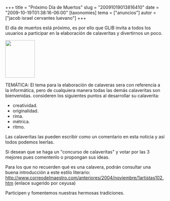 +++
title = "Próximo Día de Muertos"
slug = "20091019013816410"
date = "2009-10-19T01:38:16-06:00"
[taxonomies]
tema = ["anuncios"]
autor = ["jacob israel cervantes luevano"]
+++

El día de muertos está próximo, es por ello que GLIB invita a todos los
usuarios a participar en la elaboración de calaveritas y divertirnos un
poco.

<a href="http://www.glib.org.mx/images/articles/20091019013816410_1_original.jpg" title="Ver imagen sin proporción"><img width="93" height="119" src="http://www.glib.org.mx/images/articles/20091019013816410_1.jpg" alt=""></a>

TEMÁTICA: El tema para la elaboración de calaveras sera con referencia a
la informática, pero de cualquiera manera todas las demás calaveritas
son bienvenidas. consideren los siguientes puntos al desarrollar su
calaverita:

-   creatividad.
-   originalidad.
-   rima.
-   métrica.
-   ritmo.

Las calaveritas las pueden escribir como un comentario en esta noticia y
así todos podemos leerlas.

Si desean que se haga un "concurso de calaveritas" y votar por las 3
mejores pues comentenlo o propongan sus ideas.

Para los que no recuerden qué es una calavera, podrán consultar una
buena introducción a este estilo literario:
<a href="http://www.correodelmaestro.com/anteriores/2004/noviembre/1artistas102.htm">http://www.correodelmaestro.com/anteriores/2004/noviembre/1artistas102.htm</a>
(enlace sugerido por ceyusa)

Participen y fomentemos nuestras hermosas tradiciones.

